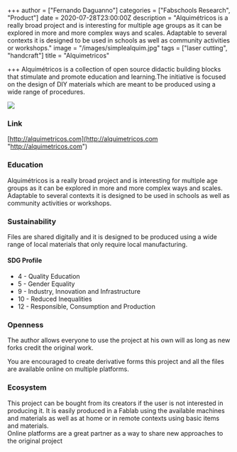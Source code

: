 +++
author = ["Fernando Daguanno"]
categories = ["Fabschools Research", "Product"]
date = 2020-07-28T23:00:00Z
description = "Alquimétricos is a really broad project and is interesting for multiple age groups as it can be explored in more and more complex ways and scales. Adaptable to several contexts it is designed to be used in schools as well as community activities or workshops."
image = "/images/simplealquim.jpg"
tags = ["laser cutting", "handcraft"]
title = "Alquimetricos"

+++
Alquimétricos is a collection of open source didactic building blocks that stimulate and promote education and learning.The initiative is focused on the design of DIY materials which are meant to be produced using a wide range of procedures.

![](/images/a26_03_alquimetricos_picture_1.jpeg)

### Link

[http://alquimetricos.com](http://alquimetricos.com "http://alquimetricos.com")

### **Education**

Alquimétricos is a really broad project and is interesting for multiple age groups as it can be explored in more and more complex ways and scales. Adaptable to several contexts it is designed to be used in schools as well as community activities or workshops.

### **Sustainability**

Files are shared digitally and it is designed to be produced using a wide range of local materials that only require local manufacturing.

#### SDG Profile

* 4 - Quality Education
* 5 - Gender Equality
* 9 - Industry, Innovation and Infrastructure
* 10 - Reduced Inequalities
* 12 - Responsible, Consumption and Production

### **Openness**

The author allows everyone to use the project at his own will as long as new forks credit the original work.

You are encouraged to create derivative forms this project and all the files are available online on multiple platforms.

### **Ecosystem**

This project can be bought from its creators if the user is not interested in producing it. It is easily produced in a Fablab using the available machines and materials as well as at home or in remote contexts using basic items and materials.  
Online platforms are a great partner as a way to share new approaches to the original project